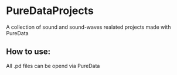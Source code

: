 # PureDataProjects
A collection of sound and sound-waves realated projects made with PureData

##  How to use:
All .pd files can be opend via PureData
